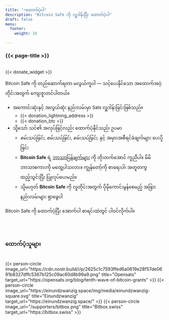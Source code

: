 ```yaml
---
title: "⚡ထောက်ပံ့ပါ"
description: "Bitcoin Safe ကို လှူဒါန်းပြီး ထောက်ပံ့ပါ"
draft: false
menu:
  footer:
    weight: 10 

---
```


### {{< page-title >}} 


<br>
{{< donate_widget >}}

Bitcoin Safe ကို တည်ဆောက်ရတာ မလွယ်ကူပါ — သင့်ပေးနိုင်သော အထောက်အပံ့တိုင်းအတွက် ကျေးဇူးတင်ပါတယ်။
- အကောင်းဆုံးနှင့် အလွယ်ဆုံး နည်းလမ်းမှာ Sats လှူဒါန်းခြင်းဖြစ်သည်။
  - {{< donation_lightning_address >}}
  - {{< donation_btc >}}
- သို့သော် သင်၏ အလုပ်ဖြင့်လည်း ထောက်ပံ့နိုင်သည်၊ ဥပမာ
  -   *စမ်းသပ်ခြင်း*, *စမ်းသပ်ခြင်း*, *စမ်းသပ်ခြင်း*, နှင့် အမှားအစီရင်ခံချက်များ ပေးပို့ခြင်း
  - **Bitcoin Safe** ရဲ့ [ဘာသာပြန်ချက်များ](https://hosted.weblate.org/engage/bitcoin-safe/) ကို တိုးတက်အောင် ကူညီပါ။ မိမိဘာသာစကားကို မတွေ့ပါသလား။ ကျွန်တော့်ကို စာရေးပါ၊ အတူတကွ ထည့်သွင်းပြီး ပြုလုပ်ပေးမည်။
  - သို့မဟုတ် **Bitcoin Safe** ကို လူတိုင်းအတွက် ပိုမိုကောင်းမွန်စေမည့် အခြားနည်းလမ်းများ ရှာဖွေပါ

Bitcoin Safe ကို ထောက်ပံ့ပြီး အောက်ပါ စာရင်းထဲတွင် ပါဝင်လိုက်ပါ။

<br>
<br>

### ထောက်ပံ့သူများ

<br> 
 

<div class="row">
  {{< person-circle image_url="https://cdn.nostr.build/i/p/2625c1c7593ffed6a0619e28f57de0691b8327dffc5367b125c09ac60d8b99a9.png" title="Opensats" target_url="https://opensats.org/blog/tenth-wave-of-bitcoin-grants" >}}
  {{< person-circle image_url="https://einundzwanzig.space/img/media/einundzwanzig-square.svg" title="Einundzwanzig" target_url="https://einundzwanzig.space/" >}}
  {{< person-circle image_url="/supporters/bitbox.png" title="Bitbox.swiss" target_url="https://bitbox.swiss" >}}



</div>